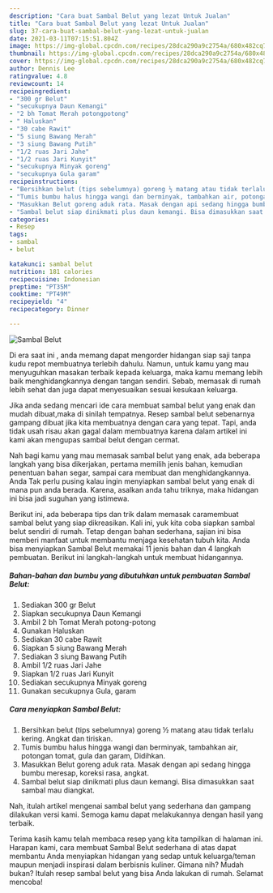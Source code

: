 ```yaml
---
description: "Cara buat Sambal Belut yang lezat Untuk Jualan"
title: "Cara buat Sambal Belut yang lezat Untuk Jualan"
slug: 37-cara-buat-sambal-belut-yang-lezat-untuk-jualan
date: 2021-03-11T07:15:51.804Z
image: https://img-global.cpcdn.com/recipes/28dca290a9c2754a/680x482cq70/sambal-belut-foto-resep-utama.jpg
thumbnail: https://img-global.cpcdn.com/recipes/28dca290a9c2754a/680x482cq70/sambal-belut-foto-resep-utama.jpg
cover: https://img-global.cpcdn.com/recipes/28dca290a9c2754a/680x482cq70/sambal-belut-foto-resep-utama.jpg
author: Dennis Lee
ratingvalue: 4.8
reviewcount: 14
recipeingredient:
- "300 gr Belut"
- "secukupnya Daun Kemangi"
- "2 bh Tomat Merah potongpotong"
- " Haluskan"
- "30 cabe Rawit"
- "5 siung Bawang Merah"
- "3 siung Bawang Putih"
- "1/2 ruas Jari Jahe"
- "1/2 ruas Jari Kunyit"
- "secukupnya Minyak goreng"
- "secukupnya Gula garam"
recipeinstructions:
- "Bersihkan belut (tips sebelumnya) goreng ½ matang atau tidak terlalu kering. Angkat dan tiriskan."
- "Tumis bumbu halus hingga wangi dan berminyak, tambahkan air, potongan tomat, gula dan garam, Didihkan."
- "Masukkan Belut goreng aduk rata. Masak dengan api sedang hingga bumbu meresap, koreksi rasa, angkat."
- "Sambal belut siap dinikmati plus daun kemangi. Bisa dimasukkan saat sambal mau diangkat."
categories:
- Resep
tags:
- sambal
- belut

katakunci: sambal belut 
nutrition: 181 calories
recipecuisine: Indonesian
preptime: "PT35M"
cooktime: "PT49M"
recipeyield: "4"
recipecategory: Dinner

---
```



![Sambal Belut](https://img-global.cpcdn.com/recipes/28dca290a9c2754a/680x482cq70/sambal-belut-foto-resep-utama.jpg)

Di era  saat ini , anda memang dapat mengorder hidangan siap saji tanpa kudu repot membuatnya terlebih dahulu. Namun, untuk kamu yang mau menyuguhkan masakan terbaik kepada keluarga, maka kamu memang lebih baik menghidangkannya dengan tangan sendiri. Sebab, memasak di rumah lebih sehat dan juga dapat menyesuaikan sesuai kesukaan keluarga.

Jika anda sedang mencari ide cara membuat sambal belut yang enak dan mudah dibuat,maka di sinilah tempatnya. Resep sambal belut  sebenarnya gampang dibuat jika kita membuatnya dengan cara yang tepat. Tapi, anda tidak usah risau akan gagal dalam membuatnya 
karena dalam artikel ini kami akan mengupas sambal belut dengan cermat.  



Nah bagi kamu yang mau memasak sambal belut yang enak, ada beberapa langkah yang bisa dikerjakan, pertama memilih jenis bahan, kemudian penentuan bahan segar, sampai cara membuat dan menghidangkannya. Anda Tak perlu pusing kalau ingin menyiapkan sambal belut yang enak di mana pun anda berada. Karena, asalkan anda  tahu triknya, maka hidangan ini bisa jadi suguhan yang istimewa.

Berikut ini, ada beberapa tips dan trik dalam memasak caramembuat sambal belut yang siap dikreasikan. Kali ini, yuk kita coba siapkan sambal belut sendiri di rumah. Tetap dengan bahan sederhana, sajian ini bisa memberi manfaat untuk membantu menjaga kesehatan tubuh kita. Anda bisa menyiapkan Sambal Belut memakai 11 jenis bahan dan 4 langkah pembuatan. Berikut ini langkah-langkah untuk membuat hidangannya.

<!--inarticleads1-->

##### Bahan-bahan dan bumbu yang dibutuhkan untuk pembuatan Sambal Belut:

1. Sediakan 300 gr Belut
1. Siapkan secukupnya Daun Kemangi
1. Ambil 2 bh Tomat Merah potong-potong
1. Gunakan  Haluskan
1. Sediakan 30 cabe Rawit
1. Siapkan 5 siung Bawang Merah
1. Sediakan 3 siung Bawang Putih
1. Ambil 1/2 ruas Jari Jahe
1. Siapkan 1/2 ruas Jari Kunyit
1. Sediakan secukupnya Minyak goreng
1. Gunakan secukupnya Gula, garam




<!--inarticleads2-->

##### Cara menyiapkan Sambal Belut:

1. Bersihkan belut (tips sebelumnya) goreng ½ matang atau tidak terlalu kering. Angkat dan tiriskan.
1. Tumis bumbu halus hingga wangi dan berminyak, tambahkan air, potongan tomat, gula dan garam, Didihkan.
1. Masukkan Belut goreng aduk rata. Masak dengan api sedang hingga bumbu meresap, koreksi rasa, angkat.
1. Sambal belut siap dinikmati plus daun kemangi. Bisa dimasukkan saat sambal mau diangkat.




Nah, itulah artikel mengenai  sambal belut  yang sederhana dan gampang dilakukan versi kami. Semoga kamu dapat melakukannya dengan hasil yang terbaik. 

Terima kasih kamu telah membaca resep yang kita tampilkan di halaman ini. Harapan kami, cara membuat  Sambal Belut sederhana di atas dapat membantu Anda menyiapkan hidangan yang sedap untuk keluarga/teman maupun menjadi inspirasi dalam berbisnis kuliner. Gimana nih? Mudah bukan? Itulah resep sambal belut yang bisa Anda lakukan di rumah. Selamat mencoba!

